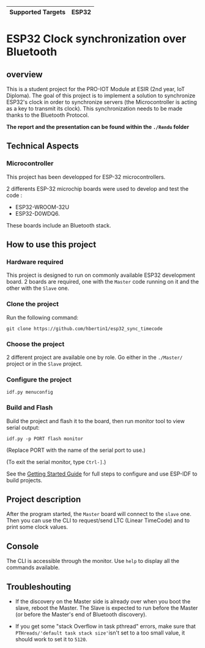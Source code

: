 | Supported Targets | ESP32 |
| ----------------- | ----- |

# ESP32 Clock synchronization over Bluetooth

## overview
This is a student project for the PRO-IOT Module at ESIR (2nd year, IoT Diploma).
The goal of this project is to implement a solution to synchronize ESP32's clock in order to synchronize servers (the Microcontroller is acting as a key to transmit its clock). This synchronization needs to be made thanks to the Bluetooth Protocol.

**The report and the presentation can be found within the `./Rendu` folder**

## Technical Aspects
### Microcontroller
This project has been developped for ESP-32 microcontrollers. 

2 differents ESP-32 microchip boards were used to develop and test the code : 
- ESP32-WROOM-32U 
- ESP32-D0WDQ6.

These boards include an Bluetooth stack.

## How to use this project
### Hardware required
This project is designed to run on commonly available ESP32 development board. 2 boards are required, one with the `Master` code running on it and the other with the `Slave` one.
### Clone the project
Run the following command:
```
git clone https://github.com/hbertin1/esp32_sync_timecode
```
### Choose the project
2 different project are available one by role. Go either in the `./Master/` project or in the `Slave` project.
### Configure the project
```
idf.py menuconfig
```

### Build and Flash

Build the project and flash it to the board, then run monitor tool to view serial output:

```
idf.py -p PORT flash monitor
```

(Replace PORT with the name of the serial port to use.)

(To exit the serial monitor, type ``Ctrl-]``.)

See the [Getting Started Guide](https://docs.espressif.com/projects/esp-idf/en/latest/get-started/index.html) for full steps to configure and use ESP-IDF to build projects.

## Project description
After the program started, the `Master` board will connect to the `slave` one. Then you can use the CLI to request/send LTC (Linear TimeCode) and to print some clock values.

## Console
The CLI is accessible through the monitor. Use `help` to display all the commands available.

## Troubleshouting

- If the discovery on the Master side is already over when you boot the slave, reboot the Master. The Slave is expected to run before the Master (or before the Master's end of Bluetooth discovery).

- If you get some "stack Overflow in task pthread" errors, make sure that `PTHreads/'default task stack size'`isn't set to a too small value, it should work to set it to `5120`.
